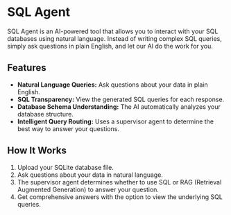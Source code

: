 # SQL Agent

SQL Agent is an AI-powered tool that allows you to interact with your SQL databases using natural language. Instead of writing complex SQL queries, simply ask questions in plain English, and let our AI do the work for you.

## Features

- **Natural Language Queries:** Ask questions about your data in plain English.
- **SQL Transparency:** View the generated SQL queries for each response.
- **Database Schema Understanding:** The AI automatically analyzes your database structure.
- **Intelligent Query Routing:** Uses a supervisor agent to determine the best way to answer your questions.

## How It Works

1. Upload your SQLite database file.
2. Ask questions about your data in natural language.
3. The supervisor agent determines whether to use SQL or RAG (Retrieval Augmented Generation) to answer your question.
4. Get comprehensive answers with the option to view the underlying SQL queries.



